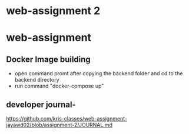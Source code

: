 # web-assignment 2

# web-assignment
## Docker Image building 

- open command promt after copying the backend folder and cd to the backend directory
- run command "docker-compose up"

## developer journal-
https://github.com/kris-classes/web-assignment-jayawd02/blob/assignment-2/JOURNAL.md

